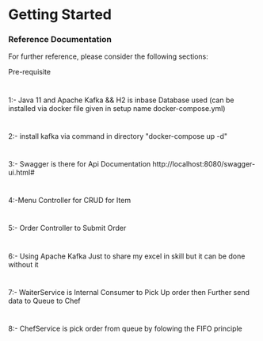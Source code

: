 # Getting Started

### Reference Documentation
For further reference, please consider the following sections:

Pre-requisite
#
1:- Java 11 and Apache Kafka && H2 is inbase Database used   (can be installed via docker file given in setup name docker-compose.yml)
#
2:- install kafka via command in directory "docker-compose up -d"
#
#
3:- Swagger is there for Api Documentation http://localhost:8080/swagger-ui.html#
#
4:-Menu Controller for CRUD for Item 
#
5:- Order Controller to Submit Order
#
6:- Using Apache Kafka Just to share my excel in skill but it can be done without it 
#
7:- WaiterService is Internal Consumer to Pick Up order then Further send data to Queue to Chef
#
8:- ChefService is pick order from queue by folowing the FIFO principle 


